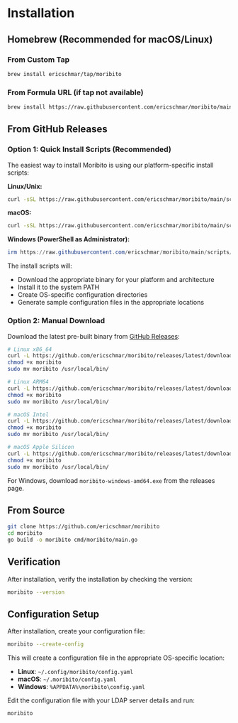 # Installation

## Homebrew (Recommended for macOS/Linux)

### From Custom Tap
```bash
brew install ericschmar/tap/moribito
```

### From Formula URL (if tap not available)
```bash
brew install https://raw.githubusercontent.com/ericschmar/moribito/main/homebrew/moribito.rb
```

## From GitHub Releases

### Option 1: Quick Install Scripts (Recommended)

The easiest way to install Moribito is using our platform-specific install scripts:

**Linux/Unix:**
```bash
curl -sSL https://raw.githubusercontent.com/ericschmar/moribito/main/scripts/install.sh | bash
```

**macOS:**
```bash
curl -sSL https://raw.githubusercontent.com/ericschmar/moribito/main/scripts/install-macos.sh | bash
```

**Windows (PowerShell as Administrator):**
```powershell
irm https://raw.githubusercontent.com/ericschmar/moribito/main/scripts/install.ps1 | iex
```

The install scripts will:
- Download the appropriate binary for your platform and architecture
- Install it to the system PATH
- Create OS-specific configuration directories
- Generate sample configuration files in the appropriate locations

### Option 2: Manual Download

Download the latest pre-built binary from [GitHub Releases](https://github.com/ericschmar/moribito/releases):

```bash
# Linux x86_64
curl -L https://github.com/ericschmar/moribito/releases/latest/download/moribito-linux-amd64 -o moribito
chmod +x moribito
sudo mv moribito /usr/local/bin/

# Linux ARM64
curl -L https://github.com/ericschmar/moribito/releases/latest/download/moribito-linux-arm64 -o moribito
chmod +x moribito
sudo mv moribito /usr/local/bin/

# macOS Intel
curl -L https://github.com/ericschmar/moribito/releases/latest/download/moribito-darwin-amd64 -o moribito
chmod +x moribito
sudo mv moribito /usr/local/bin/

# macOS Apple Silicon
curl -L https://github.com/ericschmar/moribito/releases/latest/download/moribito-darwin-arm64 -o moribito
chmod +x moribito
sudo mv moribito /usr/local/bin/
```

For Windows, download `moribito-windows-amd64.exe` from the releases page.

## From Source

```bash
git clone https://github.com/ericschmar/moribito
cd moribito
go build -o moribito cmd/moribito/main.go
```

## Verification

After installation, verify the installation by checking the version:

```bash
moribito --version
```

## Configuration Setup

After installation, create your configuration file:

```bash
moribito --create-config
```

This will create a configuration file in the appropriate OS-specific location:
- **Linux**: `~/.config/moribito/config.yaml`
- **macOS**: `~/.moribito/config.yaml` 
- **Windows**: `%APPDATA%\moribito\config.yaml`

Edit the configuration file with your LDAP server details and run:

```bash
moribito
```